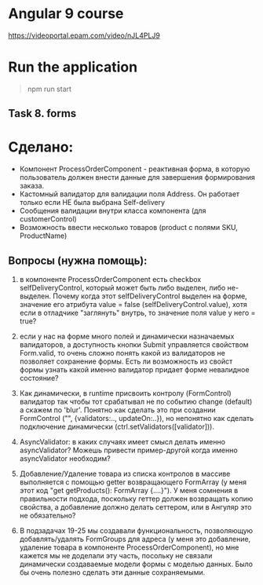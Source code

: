 # Angular 9 course
https://videoportal.epam.com/video/nJL4PLJ9

# Run the application
> npm run start

Task 8. forms
--

# Сделано:
- Компонент ProcessOrderComponent - реактивная форма, в которую пользователь должен внести данные для завершения формирования заказа.
- Кастомный валидатор для валидации поля Address. Он работает только если НЕ была выбрана Self-delivery
- Сообщения валидации внутри класса компонента (для customerControl)
- Возможность ввести несколько товаров (product с полями SKU, ProductName)

Вопросы (нужна помощь):
--
1) в компоненте ProcessOrderComponent есть checkbox selfDeliveryControl, который может быть либо выделен, либо не-выделен. Почему когда этот selfDeliveryControl выделен на форме, значение его атрибута value = false (selfDeliveryControl.value), хотя если в отладчике "заглянуть" внутрь, то значение поля value у него = true?

2) если у нас на форме много полей и динамически назначаемых валидаторов, а доступность кнопки Submit управляется свойством Form.valid, то очень сложно понять какой из валидаторов не позволяет сохранение формы. Есть ли возможность из свойст формы узнать какой именно валидатор придает форме невалидное состояние?

3) Как динамически, в runtime присвоить контролу (FormControl) валидатор так чтобы тот срабатывал не по событию change (default) а скажем по 'blur'. Понятно как сделать это при создании FormControl ("", {validators:.., updateOn:..}), но непонятно как сделать подключение динамически (сtrl.setValidators([validator])). 

4) AsyncValidator: в каких случаях имеет смысл делать именно asyncValidator? Можешь привести пример-другой когда именно asyncValidator необходим?

5) Добавление/Удаление товара из списка контролов в массиве выполняется с помощью getter возвращающего FormArray (у меня этот код "get getProducts(): FormArray {....}"). У меня сомнения в правильности подхода, поскольку геттер должен возвращать копию свойства, а добавление должно делать сеттером, или в Ангуляр это не обязательно?

6) В подзадачах 19-25 мы создавали функциональность, позволяющую добавлять/удалять FormGroups для адреса (у меня это добавление, удаление товара в компоненте ProcessOrderComponent), но мне кажется мы не доделали эту часть, посольку не связали динамически создаваемые модели формы с моделью данных. Было бы очень полезно сделать эти данные сохраняемыми.